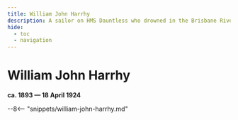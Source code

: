 ```yaml
---
title: William John Harrhy
description: A sailor on HMS Dauntless who drowned in the Brisbane River on Good Friday 1924
hide:
  - toc
  - navigation 
---
```


# William John Harrhy

**ca. 1893 — 18 April 1924**

--8<-- "snippets/william-john-harrhy.md"

